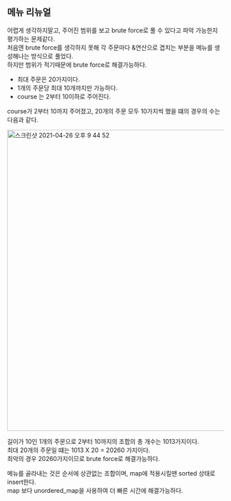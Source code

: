 <h2>메뉴 리뉴얼</h2>

어렵게 생각하지말고, 주어진 범위를 보고 brute force로 풀 수 있다고 파악 가능한지 평가하는 문제같다.<br>
처음엔 brute force를 생각하지 못해 각 주문마다 &연산으로 겹치는 부분을 메뉴를 생성해나는 방식으로 풀었다.<br>
하지만 범위가 적기때문에 brute force로 해결가능하다.<br>

- 최대 주문은 20가지이다.
- 1개의 주문당 최대 10개까지만 가능하다.
- course 는 2부터 10이하로 주어진다.

course가 2부터 10까지 주어졌고, 20개의 주문 모두 10가지씩 했을 떄의 경우의 수는 다음과 같다.<br>

<img width="700" alt="스크린샷 2021-04-26 오후 9 44 52" src="https://user-images.githubusercontent.com/54436228/116084343-a9fcdd00-a6d8-11eb-8886-26d1b6717eb0.png">

길이가 10인 1개의 주문으로 2부터 10까지의 조합의 총 개수는 1013가지이다.<br>
최대 20개의 주문일 떄는 1013 X 20 = 20260 가지이다.<br>
최악의 경우 20260가지이므로 brute force로 해결가능하다.<br>

메뉴를 골라내는 것은 순서에 상관없는 조합이며, map에 적용시킬땐 sorted 상태로 insert한다.<br>
map 보다 unordered_map을 사용하여 더 빠른 시간에 해결가능하다.<br>
